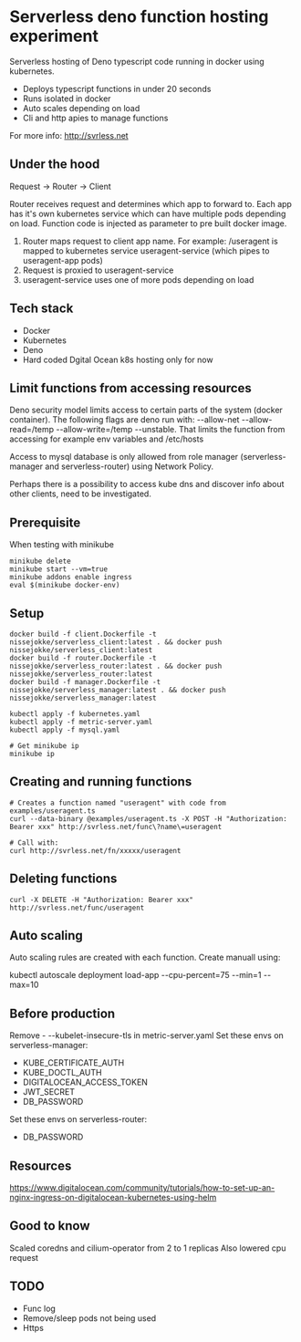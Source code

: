 # Serverless deno function hosting experiment

Serverless hosting of Deno typescript code running in docker using kubernetes.

- Deploys typescript functions in under 20 seconds
- Runs isolated in docker
- Auto scales depending on load
- Cli and http apies to manage functions

For more info:
http://svrless.net
    
## Under the hood

Request -> Router -> Client 

Router receives request and determines which app to forward to. Each app has it's own kubernetes service which can have multiple pods depending on load. Function code is injected as parameter to pre built docker image.

1. Router maps request to client app name. For example: /useragent is mapped to kubernetes service useragent-service (which pipes to useragent-app pods)
2. Request is proxied to useragent-service
3. useragent-service uses one of more pods depending on load

## Tech stack

- Docker
- Kubernetes
- Deno
- Hard coded Dgital Ocean k8s hosting only for now

## Limit functions from accessing resources

Deno security model limits access to certain parts of the system (docker container). The following flags are deno run with: --allow-net --allow-read=/temp --allow-write=/temp --unstable. That limits the function from accessing for example env variables and /etc/hosts

Access to mysql database is only allowed from role manager (serverless-manager and serverless-router) using Network Policy.

Perhaps there is a possibility to access kube dns and discover info about other clients, need to be investigated.

## Prerequisite

When testing with minikube

    minikube delete
    minikube start --vm=true
    minikube addons enable ingress
    eval $(minikube docker-env)

## Setup

    docker build -f client.Dockerfile -t nissejokke/serverless_client:latest . && docker push nissejokke/serverless_client:latest
    docker build -f router.Dockerfile -t nissejokke/serverless_router:latest . && docker push nissejokke/serverless_router:latest
    docker build -f manager.Dockerfile -t nissejokke/serverless_manager:latest . && docker push nissejokke/serverless_manager:latest

    kubectl apply -f kubernetes.yaml
    kubectl apply -f metric-server.yaml
    kubectl apply -f mysql.yaml

    # Get minikube ip
    minikube ip

## Creating and running functions

    # Creates a function named "useragent" with code from examples/useragent.ts
    curl --data-binary @examples/useragent.ts -X POST -H "Authorization: Bearer xxx" http://svrless.net/func\?name\=useragent

    # Call with:
    curl http://svrless.net/fn/xxxxx/useragent

## Deleting functions

    curl -X DELETE -H "Authorization: Bearer xxx" http://svrless.net/func/useragent

## Auto scaling

Auto scaling rules are created with each function. Create manuall using:

kubectl autoscale deployment load-app --cpu-percent=75 --min=1 --max=10

## Before production

Remove - --kubelet-insecure-tls in metric-server.yaml
Set these envs on serverless-manager:
- KUBE_CERTIFICATE_AUTH
- KUBE_DOCTL_AUTH
- DIGITALOCEAN_ACCESS_TOKEN
- JWT_SECRET
- DB_PASSWORD

Set these envs on serverless-router:
- DB_PASSWORD

## Resources

https://www.digitalocean.com/community/tutorials/how-to-set-up-an-nginx-ingress-on-digitalocean-kubernetes-using-helm

## Good to know

Scaled coredns and cilium-operator from 2 to 1 replicas
Also lowered cpu request

## TODO

- Func log
- Remove/sleep pods not being used
- Https
